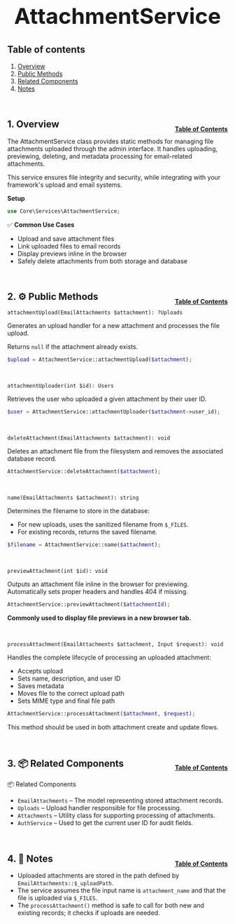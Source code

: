 <h1 style="font-size: 50px; text-align: center;">AttachmentService</h1>

## Table of contents
1. [Overview](#overview)
2. [Public Methods](#public-methods)
3. [Related Components](#related-components)
4. [Notes](#notes)

<br>

## 1. Overview <a id="overview"></a><span style="float: right; font-size: 14px; padding-top: 15px;">[Table of Contents](#table-of-contents)</span>
The AttachmentService class provides static methods for managing file attachments uploaded through the admin interface. It handles uploading, previewing, deleting, and metadata processing for email-related attachments.

This service ensures file integrity and security, while integrating with your framework's upload and email systems.

**Setup**
```php
use Core\Services\AttachmentService;
```

✅ **Common Use Cases**
- Upload and save attachment files
- Link uploaded files to email records
- Display previews inline in the browser
- Safely delete attachments from both storage and database

<br>

## 2. ⚙️ Public Methods <a id="public-methods"></a><span style="float: right; font-size: 14px; padding-top: 15px;">[Table of Contents](#table-of-contents)</span>
`attachmentUpload(EmailAttachments $attachment): ?Uploads`

Generates an upload handler for a new attachment and processes the file upload.

Returns `null` if the attachment already exists.
```php
$upload = AttachmentService::attachmentUpload($attachment);
```

<br>

`attachmentUploader(int $id): Users`

Retrieves the user who uploaded a given attachment by their user ID.
```php
$user = AttachmentService::attachmentUploader($attachment->user_id);
```

<br>

`deleteAttachment(EmailAttachments $attachment): void`

Deletes an attachment file from the filesystem and removes the associated database record.
```php
AttachmentService::deleteAttachment($attachment);
```

<br>

`name(EmailAttachments $attachment): string`

Determines the filename to store in the database:
- For new uploads, uses the sanitized filename from `$_FILES`.
- For existing records, returns the saved filename.
```php
$filename = AttachmentService::name($attachment);
```

<br>

`previewAttachment(int $id): void`

Outputs an attachment file inline in the browser for previewing. Automatically sets proper headers and handles 404 if missing.
```php
AttachmentService::previewAttachment($attachmentId);
```
**Commonly used to display file previews in a new browser tab.**

<br>

`processAttachment(EmailAttachments $attachment, Input $request): void`

Handles the complete lifecycle of processing an uploaded attachment:
- Accepts upload
- Sets name, description, and user ID
- Saves metadata
- Moves file to the correct upload path
- Sets MIME type and final file path
```php
AttachmentService::processAttachment($attachment, $request);
```
This method should be used in both attachment create and update flows.

<br>

## 3. 📦 Related Components<a id="related-components"></a><span style="float: right; font-size: 14px; padding-top: 15px;">[Table of Contents](#table-of-contents)</span>
📦 Related Components
- `EmailAttachments` – The model representing stored attachment records.
- `Uploads` – Upload handler responsible for file processing.
- `Attachments` – Utility class for supporting processing of attachments.
- `AuthService` – Used to get the current user ID for audit fields.

<br>

## 4. 🧠 Notes <a id="notes"></a><span style="float: right; font-size: 14px; padding-top: 15px;">[Table of Contents](#table-of-contents)</span>
- Uploaded attachments are stored in the path defined by `EmailAttachments::$_uploadPath`.
- The service assumes the file input name is `attachment_name` and that the file is uploaded via `$_FILES`.
- The `processAttachment()` method is safe to call for both new and existing records; it checks if uploads are needed.